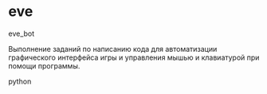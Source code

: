 # eve
eve_bot

Выполнение заданий по написанию кода для автоматизации графического интерфейса игры и управления мышью и клавиатурой при помощи программы.

python
